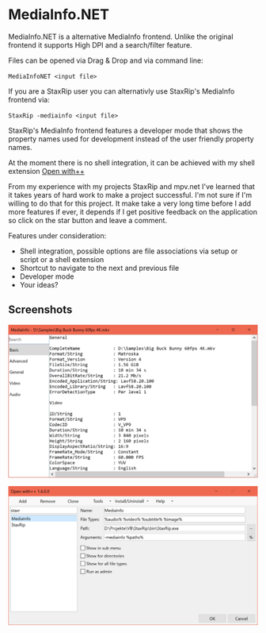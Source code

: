 # MediaInfo.NET

MediaInfo.NET is a alternative MediaInfo frontend. Unlike the original frontend it supports High DPI and a search/filter feature.

Files can be opened via Drag & Drop and via command line:

`MediaInfoNET <input file>`

If you are a StaxRip user you can alternativly use StaxRip's MediaInfo frontend via:

`StaxRip -mediainfo <input file>`

StaxRip's MediaInfo frontend features a developer mode that shows the property names used for development instead of the user friendly property names.

At the moment there is no shell integration, it can be achieved with my shell extension [Open with++](https://github.com/stax76/OpenWithPlusPlus)

From my experience with my projects StaxRip and mpv.net I've learned that it takes years of hard work to make a project successful. I'm not sure if I'm willing to do that for this project. It make take a very long time before I add more features if ever, it depends if I get positive feedback on the application so click on the star button and leave a comment.

Features under consideration:

- Shell integration, possible options are file associations via setup or script or a shell extension
- Shortcut to navigate to the next and previous file
- Developer mode
- Your ideas?

## Screenshots

![MediaInfo.NET](MediaInfoNET.png)

![Open with++](OpenWithPlusPlus.png)